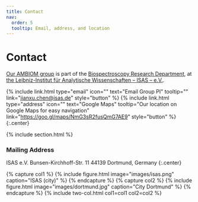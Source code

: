 ```yaml
---
title: Contact
nav:
  order: 5
  tooltip: Email, address, and location
---
```


# <i class="fas fa-envelope"></i>Contact

[Our AMBIOM group](https://www.isas.de/en/research/research-groups?page=1&sort=asc&entry-id=3472c3b8-5b3f-4333-804d-10077327ea02) is part of the [Biospectroscopy Research Department](https://www.isas.de/en/research/research-groups?page=1&sort=asc&entry-id=3472c3b8-5b3f-4333-804d-10077327ea02), at [the Leibniz-Institut für Analytische Wissenschaften – ISAS – e.V.](https://www.isas.de/en).

{%
  include link.html
  type="email"
  icon=""
  text="Email Group PI"
  tooltip=""
  link="jianxu.chen@isas.de"
  style="button"
%}
{%
  include link.html
  type="address"
  icon=""
  text="Google Maps"
  tooltip="Our location on Google Maps for easy navigation"
  link="https://goo.gl/maps/NmG3sR2fusQmG7AE9"
  style="button"
%}
{:.center}

{% include section.html %}

### <i class="fas fa-mail-bulk"></i>Mailing Address

ISAS e.V.
Bunsen-Kirchhoff-Str. 11
44139 Dortmund, Germany
{:.center}

{% capture col1 %}
{%
  include figure.html
  image="images/isas.png"
  caption="ISAS (city)"
%}
{% endcapture %}
{% capture col2 %}
{%
  include figure.html
  image="images/dortmund.jpg"
  caption="City Dortmund"
%}
{% endcapture %}
{% include two-col.html col1=col1 col2=col2 %}
